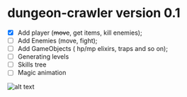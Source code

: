 # dungeon-crawler version 0.1
- [x] Add player (~~move~~, get items, kill enemies);
- [ ] Add Enemies (move, fight);
- [ ] Add GameObjects ( hp/mp elixirs, traps and so on);
- [ ] Generating levels
- [ ] Skills tree
- [ ] Magic animation

![alt text](https://github.com/kostDev/dungeon-crawler/screens/simple1.PNG "first level")